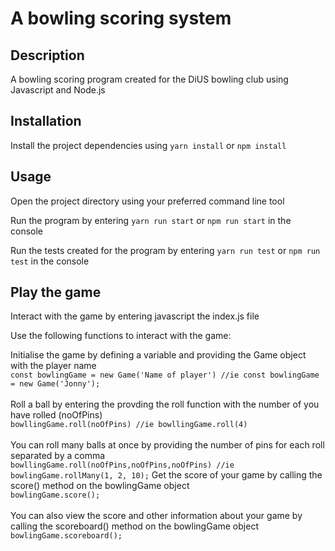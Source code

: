 # A bowling scoring system

## Description

A bowling scoring program created for the DiUS bowling club using Javascript and Node.js

## Installation

Install the project dependencies using `yarn install` or `npm install`

## Usage

Open the project directory using your preferred command line tool<br>

Run the program by entering `yarn run start` or `npm run start` in the console<br>

Run the tests created for the program by entering `yarn run test` or `npm run test` in the console<br>

## Play the game

Interact with the game by entering javascript the index.js file<br>

Use the following functions to interact with the game: <br>

Initialise the game by defining a variable and providing the Game object with the player name<br>
`const bowlingGame = new Game('Name of player') //ie const bowlingGame = new Game('Jonny');`<br><br>
Roll a ball by entering the provding the roll function with the number of you have rolled (noOfPins)<br>
`bowllingGame.roll(noOfPins) //ie bowllingGame.roll(4) ` <br><br>
You can roll many balls at once by providing the number of pins for each roll separated by a comma<br>
`bowllingGame.roll(noOfPins,noOfPins,noOfPins) //ie bowlingGame.rollMany(1, 2, 10);`
Get the score of your game by calling the score() method on the bowlingGame object<br>
`bowlingGame.score();`<br><br>
You can also view the score and other information about your game by calling the scoreboard() method on the bowlingGame object<br>
`bowlingGame.scoreboard();`<br><br>
